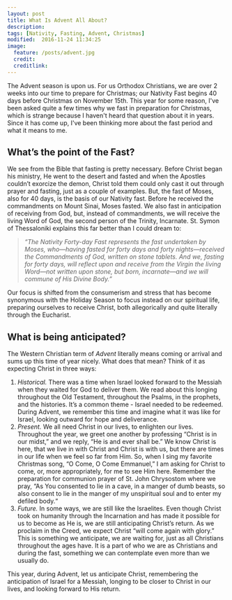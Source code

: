 ```yaml
---
layout: post
title: What Is Advent All About?
description:
tags: [Nativity, Fasting, Advent, Christmas]
modified:  2016-11-24 11:34:25
image:
  feature: /posts/advent.jpg
  credit:
  creditlink:
---
```


The Advent season is upon us. For us Orthodox Christians, we are over 2 weeks into our time to prepare for Christmas; our Nativity Fast begins 40 days before Christmas on November 15th. This year for some reason, I've been asked quite a few times why we fast in preparation for Christmas, which is strange because I haven't heard that question about it in years. Since it has come up, I've been thinking more about the fast period and what it means to me.

## What’s the point of the Fast?

We see from the Bible that fasting is pretty necessary. Before Christ began his ministry, He went to the desert and fasted and when the Apostles couldn’t exorcize the demon, Christ told them could only cast it out through prayer and fasting, just as a couple of examples. But, the fast of Moses, also for 40 days, is the basis of our Nativity fast. Before he received the commandments on Mount Sinai, Moses fasted. We also fast in anticipation of receiving from God, but, instead of commandments, we will receive the living Word of God, the second person of the Trinity, Incarnate. St. Symon of Thessaloniki explains this far better than I could dream to:

> *“The Nativity Forty-day Fast represents the fast undertaken by Moses, who—having fasted for forty days and forty nights—received the Commandments of God, written on stone tablets. And we, fasting for forty days, will reflect upon and receive from the Virgin the living Word—not written upon stone, but born, incarnate—and we will commune of His Divine Body.”*

Our focus is shifted from the consumerism and stress that has become synonymous with the Holiday Season to focus instead on our spiritual life, preparing ourselves to receive Christ, both allegorically and quite literally through the Eucharist.

## What is being anticipated?

The Western Christian term of _Advent_ literally means coming or arrival and sums up this time of year nicely. What does that mean? Think of it as expecting Christ in three ways:

1. *Historical.* There was a time when Israel looked forward to the Messiah when they waited for God to deliver them. We read about this longing throughout the Old Testament, throughout the Psalms, in the prophets, and the histories. It’s a common theme - Israel needed to be redeemed. During Advent, we remember this time and imagine what it was like for Israel, looking outward for hope and deliverance.
2. *Present.* We all need Christ in our lives, to enlighten our lives. Throughout the year, we greet one another by professing “Christ is in our midst,” and we reply, “He is and ever shall be.”  We know Christ is here, that we live in with Christ and Christ is with us, but there are times in our life when we feel so far from Him. So, when I sing my favorite Christmas song, “O Come, O Come Emmanuel,” I am asking for Christ to come, or, more appropriately, for me to see Him here. Remember the preparation for communion prayer of St. John Chrysostom where we pray, “As You consented to lie in a cave, in a manger of dumb beasts, so also consent to lie in the manger of my unspiritual soul and to enter my defiled body.“
3. *Future.* In some ways, we are still like the Israelites. Even though Christ took on humanity through the Incarnation and has made it possible for us to become as He is, we are still anticipating Christ’s return. As we proclaim in the Creed, we expect Christ “will come again with glory.” This is something we anticipate, we are waiting for, just as all Christians throughout the ages have. It is a part of who we are as Christians and during the fast, something we can contemplate even more than we usually do.

This year, during Advent, let us anticipate Christ, remembering the anticipation of Israel for a Messiah, longing to be closer to Christ in our lives, and looking forward to His return.
